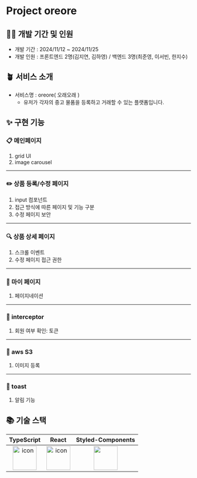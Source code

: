 # Project oreore

## 🧚‍♂️ 개발 기간 및 인원

- 개발 기간 : 2024/11/12 ~ 2024/11/25
- 개발 인원 : 프론트엔드 2명(김지연, 김하영) / 백엔드 3명(최준영, 이서빈, 한지수)

## 🪴 서비스 소개
- 서비스명 : oreore( 오래오래 )
  - 유저가 각자의 중고 물품을 등록하고 거래할 수 있는 플랫폼입니다.

## ✨ 구현 기능
### 📋 메인페이지
1) grid UI
2) image carousel

---
### ✏️ 상품 등록/수정 페이지
1) input 컴포넌트
2) 접근 방식에 따른 페이지 및 기능 구분
3) 수정 페이지 보안
   
---
### 🔍 상품 상세 페이지
1) 스크롤 이벤트
2) 수정 페이지 접근 권한
   
---
### 👤 마이 페이지
1) 페이지네이션

---
### 🛜 interceptor
1) 회원 여부 확인: 토큰

---
### 🎨 aws S3
1) 이미지 등록

---
### 📢 toast
1) 알림 기능

## 📚 기술 스택
|TypeScript|React|Styled-Components|
|:---:|:---:|:---:|
| <img src="https://techstack-generator.vercel.app/ts-icon.svg" alt="icon" width="65" height="65" /> | <img src="https://techstack-generator.vercel.app/react-icon.svg" alt="icon" width="65" height="65" /> | <img src="https://www.styled-components.com/atom.png" width="65" height="65" /> |
